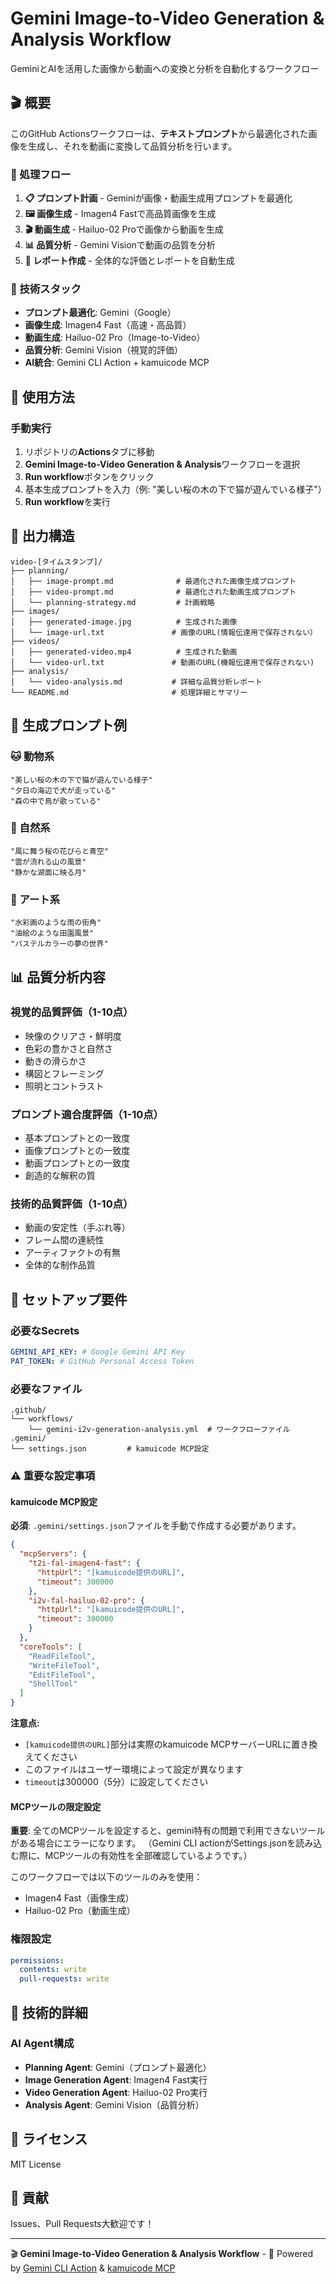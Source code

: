 # Gemini Image-to-Video Generation & Analysis Workflow

GeminiとAIを活用した画像から動画への変換と分析を自動化するワークフロー

## 🎬 概要

このGitHub Actionsワークフローは、**テキストプロンプト**から最適化された画像を生成し、それを動画に変換して品質分析を行います。

### 🎯 処理フロー

1. **📋 プロンプト計画** - Geminiが画像・動画生成用プロンプトを最適化
2. **🖼️ 画像生成** - Imagen4 Fastで高品質画像を生成
3. **🎬 動画生成** - Hailuo-02 Proで画像から動画を生成
4. **📊 品質分析** - Gemini Visionで動画の品質を分析
5. **📝 レポート作成** - 全体的な評価とレポートを自動生成

### 🔧 技術スタック

- **プロンプト最適化**: Gemini（Google）
- **画像生成**: Imagen4 Fast（高速・高品質）
- **動画生成**: Hailuo-02 Pro（Image-to-Video）
- **品質分析**: Gemini Vision（視覚的評価）
- **AI統合**: Gemini CLI Action + kamuicode MCP

## 🚀 使用方法

### 手動実行

1. リポジトリの**Actions**タブに移動
2. **Gemini Image-to-Video Generation & Analysis**ワークフローを選択
3. **Run workflow**ボタンをクリック
4. 基本生成プロンプトを入力（例: "美しい桜の木の下で猫が遊んでいる様子"）
5. **Run workflow**を実行

## 📁 出力構造

```
video-[タイムスタンプ]/
├── planning/
│   ├── image-prompt.md              # 最適化された画像生成プロンプト
│   ├── video-prompt.md              # 最適化された動画生成プロンプト
│   └── planning-strategy.md         # 計画戦略
├── images/
│   ├── generated-image.jpg          # 生成された画像
│   └── image-url.txt               # 画像のURL(情報伝達用で保存されない）
├── videos/
│   ├── generated-video.mp4          # 生成された動画
│   └── video-url.txt               # 動画のURL(機報伝達用で保存されない)
├── analysis/
│   └── video-analysis.md           # 詳細な品質分析レポート
└── README.md                       # 処理詳細とサマリー
```

## 🎨 生成プロンプト例

### 🐱 動物系
```
"美しい桜の木の下で猫が遊んでいる様子"
"夕日の海辺で犬が走っている"
"森の中で鳥が歌っている"
```

### 🌸 自然系
```
"風に舞う桜の花びらと青空"
"雲が流れる山の風景"
"静かな湖面に映る月"
```

### 🎨 アート系
```
"水彩画のような雨の街角"
"油絵のような田園風景"
"パステルカラーの夢の世界"
```

## 📊 品質分析内容

### 視覚的品質評価（1-10点）
- 映像のクリアさ・鮮明度
- 色彩の豊かさと自然さ
- 動きの滑らかさ
- 構図とフレーミング
- 照明とコントラスト

### プロンプト適合度評価（1-10点）
- 基本プロンプトとの一致度
- 画像プロンプトとの一致度
- 動画プロンプトとの一致度
- 創造的な解釈の質

### 技術的品質評価（1-10点）
- 動画の安定性（手ぶれ等）
- フレーム間の連続性
- アーティファクトの有無
- 全体的な制作品質

## 🔧 セットアップ要件

### 必要なSecrets

```yaml
GEMINI_API_KEY: # Google Gemini API Key
PAT_TOKEN: # GitHub Personal Access Token
```

### 必要なファイル

```
.github/
└── workflows/
    └── gemini-i2v-generation-analysis.yml  # ワークフローファイル
.gemini/
└── settings.json         # kamuicode MCP設定
```

### ⚠️ 重要な設定事項

#### kamuicode MCP設定

**必須**: `.gemini/settings.json`ファイルを手動で作成する必要があります。

```json
{
  "mcpServers": {
    "t2i-fal-imagen4-fast": {
      "httpUrl": "[kamuicode提供のURL]",
      "timeout": 300000
    },
    "i2v-fal-hailuo-02-pro": {
      "httpUrl": "[kamuicode提供のURL]",
      "timeout": 300000
    }
  },
  "coreTools": [
    "ReadFileTool",
    "WriteFileTool", 
    "EditFileTool",
    "ShellTool"
  ]
}
```

**注意点:**
- `[kamuicode提供のURL]`部分は実際のkamuicode MCPサーバーURLに置き換えてください
- このファイルはユーザー環境によって設定が異なります
- `timeout`は300000（5分）に設定してください

#### MCPツールの限定設定

**重要**: 全てのMCPツールを設定すると、gemini特有の問題で利用できないツールがある場合にエラーになります。
（Gemini CLI actionがSettings.jsonを読み込む際に、MCPツールの有効性を全部確認しているようです。）

このワークフローでは以下のツールのみを使用：
- Imagen4 Fast（画像生成）
- Hailuo-02 Pro（動画生成）

### 権限設定

```yaml
permissions:
  contents: write
  pull-requests: write
```

## 🤖 技術的詳細

### AI Agent構成
- **Planning Agent**: Gemini（プロンプト最適化）
- **Image Generation Agent**: Imagen4 Fast実行
- **Video Generation Agent**: Hailuo-02 Pro実行
- **Analysis Agent**: Gemini Vision（品質分析）

## 📄 ライセンス

MIT License

## 👥 貢献

Issues、Pull Requests大歓迎です！

---

🎬 **Gemini Image-to-Video Generation & Analysis Workflow** - 🤖 Powered by [Gemini CLI Action](https://github.com/google-gemini/gemini-cli-action) & [kamuicode MCP](https://www.kamui.ai/ja)